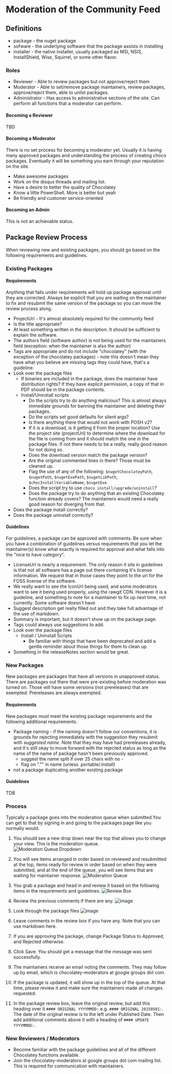 # Moderation of the Community Feed

## Definitions

- package - the nuget package
- sofware - the underlying software that the package assists in installing
- installer - the native installer, usually packaged as MSI, NSIS, InstallShield, Wise, Squirrel, or some other flavor.

### Roles
- Reviewer - Able to review packages but not approve/reject them
- Moderator - Able to set/remove package maintainers, review packages, approve/reject them, able to unlist packages.
- Administrator - Has access to administrative sections of the site. Can perform all functions that a moderator can perform.

#### Becoming a Reviewer
TBD

#### Becoming a Moderator
There is no set process for becoming a moderator yet. Usually it is having many approved packages and understanding the process of creating choco packages. Eventually it will be something you earn through your reputation on the site.
- Make awesome packages
- Work on the disqus threads and mailing list.
- Have a desire to better the quality of Chocolatey
- Know a little PowerShell. More is better but yeah
- Be friendly and customer service-oriented

#### Becoming an Admin
This is not an achievable status.

## Package Review Process

When reviewing new and existing packages, you should go based on the following requirements and guidelines.

### Existing Packages
#### Requirements

Anything that falls under requirements will hold up package approval until they are corrected. Always be explicit that you are waiting on the maintainer to fix and resubmit the same version of the package so you can move the review process along.

- ProjectUrl - It's almost absolutely required for the community feed
- Is the title appropriate?
- At least something written in the description. It should be sufficient to explain the software.
- The authors field (software author) is not being used for the maintainers field (exception: when the maintainer is also the author)
- Tags are appropriate and do not include "chocolatey" (with the exception of the chocolatey packages) - note this doesn't mean they have what you believe are missing tags they could have, that's a guideline.
- Look over the package files
  - If binaries are included in the package, does the maintainer have distribution rights? If they have explicit permission, a copy of that in PDF should be in the package contents.
  - Install/Uninstall scripts
    - Do the scripts try to do anything malicious? This is almost always immediate grounds for banning the maintainer and deleting their packages.
    - Do the scripts set good defaults for silent args?
    - Is there anything there that would not work with POSH v2?
    - If it is a download, is it getting it from the proper location? Use the project site (projectUrl) to determine where the download for the file is coming from and it should match the one in the package files. If not there needs to be a really, really good reason for not doing so.
    - Does the download version match the package version?
    - Are the original commented lines in there? Those must be cleaned up.
    - Flag the use of any of the following: `$nugetChocolateyPath`, `$nugetPath`, `$nugetExePath`, `$nugetLibPath`, `$chocInstallVariableName`, `$nugetExe`
    - Does the script try to use `choco install/upgrade/uninstall`?
    - Does the package try to do anything that an existing Chocolatey function already covers? The maintainers would need a really good reason for diverging from that.
- Does the package install correctly?
- Does the package uninstall correctly?

#### Guidelines
For guidelines, a package can be approved with comments. Be sure when you have a combination of guidelines versus requirements that you let the maintainer(s) know what exactly is required for approval and what falls into the "nice to have category".

- LicenseUrl is nearly a requirement. The only reason it sits in guidelines is that not all software has a page out there containing it's license information. We request that in those cases they point to the url for the FOSS license of the software.
- We really want to see the IconUrl being used, and some moderators want to see it being used properly, using the rawgit CDN. However it is a guideline, and something to note for a maintainer to fix up next time, not currently. Some software doesn't have
- Suggest description get really filled out and they take full advantage of the use of markdown.
- Summary is important, but it doesn't show up on the package page.
- Tags could always use suggestions to add.
- Look over the package files
  - Install / Uninstall Scripts
    - Be familiar with things that have been deprecated and add a gentle reminder about those things for them to clean up.
- Something in the releaseNotes section would be great.

### New Packages
New packages are packages that have all versions in unapproved status. There are packages out there that were pre-existing before moderation was turned on. Those will have some versions (not prereleases) that are exempted. Prereleases are always exempted.

#### Requirements
New packages must meet the existing package requirements and the following additional requirements.

- Package naming - if the naming doesn't follow our conventions, it is grounds for rejecting immediately with the suggestion they resubmit with *suggested name*. Note that they may have had prereleases already, and it's still okay to move forward with the rejected status as long as the name of the name of package hasn't been previously approved.
  - suggest the name split if over 25 chars with no -
  - flag on "."" in name (unless .portable/.install)
- not a package duplicating another existing package

#### Guidelines
TDB

### Process
Typically a package goes into the moderation queue when submitted.You can get to that by signing in and going to the packages page like you normally would.

 1. You should see a new drop down near the top that allows you to change your view. This is the moderation queue. ![Moderation Queue Dropdown](https://cloud.githubusercontent.com/assets/63502/7542991/b5032a38-f586-11e4-991a-7c7602d508aa.png)

 2. You will see items arranged in order based on reviewed and resubmitted at the top, items ready for review in order based on when they were submitted, and at the end of the queue, you will see items that are waiting for maintainer response. ![Moderation Queue](https://cloud.githubusercontent.com/assets/63502/7543076/58d5530c-f587-11e4-8d73-1325074d6e58.png)
 3. You grab a package and head in and review it based on the following items in the requirements and guidelines.
 ![Review Box](https://cloud.githubusercontent.com/assets/63502/7543237/8a9845ec-f588-11e4-9931-eb67d31f4958.png)
 4. Review the previous comments if there are any. ![image](https://cloud.githubusercontent.com/assets/63502/7543258/c2c0abbc-f588-11e4-8cac-4c57b03671f8.png)
 5. Look through the package files ![image](https://cloud.githubusercontent.com/assets/63502/7543284/ddaa41e0-f588-11e4-817a-9d7bd1130a84.png)
 6. Leave comments in the review box if you have any. Note that you can use markdown here.
 7. If you are approving the package, change Package Status to Approved, and Rejected otherwise.
 8. Click Save. You should get a message that the message was sent successfully.
 9. The maintainers receive an email noting the comments. They may follow up by email, which is chocolatey-moderators at google groups dot com.
 10. If the package is updated, it will show up in the top of the queue. At that time, please review it and make sure the maintainers made all changes requested.
 11. In the package review box, leave the original review, but add this heading over it `#### ORIGINAL YYYYMMDD:` e.g. `#### ORIGINAL 20150501:`. The date of the original review is to the left under Published Date. Then add additional comments above it with a heading of `#### UPDATE YYYYMMDD:`.


### New Reviewers / Moderators
- Become familiar with the package guidelines and all of the different Chocolatey functions available.
- Join the chocolatey-moderators at google groups dot com mailing list. This is required for communication with maintainers.
